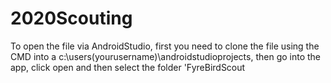 # 2020Scouting

To open the file via AndroidStudio, first you need to clone the file using the CMD into a c:\\users\(yourusername)\androidstudioprojects, then go into the app, click open and then select the folder 'FyreBirdScout
